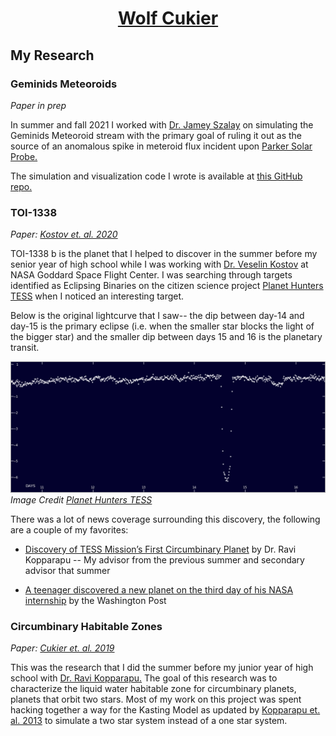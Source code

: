 <h1 align="center"><a href="">Wolf Cukier</a></h1>

## My Research

### Geminids Meteoroids
*Paper in prep*

In summer and fall 2021 I worked with [Dr. Jamey Szalay](https://spacephysics.princeton.edu/people/jamey-r-szalay-phd) on simulating the Geminids Meteoroid stream with the primary goal of ruling it out as the source of an anomalous spike in meteroid flux incident upon [Parker Solar Probe.](https://www.nasa.gov/content/goddard/parker-solar-probe)

The simulation and visualization code I wrote is available at [this GitHub repo.](https://github.com/wcukier/Phaethon_Meteoroids/)

### TOI-1338
*Paper: [Kostov et. al. 2020](https://arxiv.org/abs/2004.07783)*

TOI-1338 b is the planet that I helped to discover in the summer before my senior year of high school while I was working with [Dr. Veselin Kostov](http://www.veselinbkostov.com/) at NASA Goddard Space Flight Center.  I was searching through targets identified as Eclipsing Binaries on the citizen science project [Planet Hunters TESS](https://www.zooniverse.org/projects/nora-dot-eisner/planet-hunters-tess) when I noticed an interesting target.  

Below is the original lightcurve that I saw-- the dip between day-14 and day-15 is the primary eclipse (i.e. when the smaller star blocks the light of the bigger star) and the smaller dip between days 15 and 16 is the planetary transit.

![](TOI1338+PH.png)
*Image Credit [Planet Hunters TESS](https://www.zooniverse.org/projects/nora-dot-eisner/planet-hunters-tess)*


There was a lot of news coverage surrounding this discovery, the following are a couple of my favorites:
 - [Discovery of TESS Mission’s First Circumbinary Planet](https://www.centauri-dreams.org/2020/01/07/discovery-of-tess-missions-first-circumbinary-planet/) by Dr. Ravi Kopparapu -- My advisor from the previous summer and secondary advisor that summer

 - [A teenager discovered a new planet on the third day of his NASA internship](https://www.washingtonpost.com/technology/2020/01/10/teenager-discovered-new-planet-third-day-his-nasa-internship/) by the Washington Post


### Circumbinary Habitable Zones
*Paper: [Cukier et. al. 2019](https://arxiv.org/abs/1911.02983)*

This was the research that I did the summer before my junior year of high school with [Dr. Ravi Kopparapu.](https://personal.ems.psu.edu/~ruk15/)  The goal of this research was to characterize the liquid water habitable zone for circumbinary planets, planets that orbit two stars.  Most of my work on this project was spent hacking together a way for the Kasting Model as updated by [Kopparapu et. al. 2013](https://arxiv.org/abs/1301.6674) to simulate a two star system instead of a one star system.
